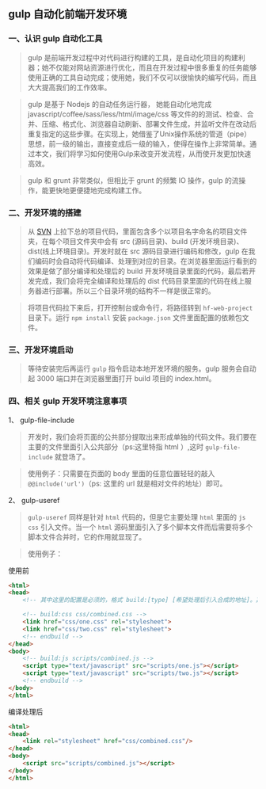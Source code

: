 ## gulp 自动化前端开发环境

### 一、认识 gulp 自动化工具

> gulp 是前端开发过程中对代码进行构建的工具，是自动化项目的构建利器；她不仅能对网站资源进行优化，而且在开发过程中很多重复的任务能够使用正确的工具自动完成；使用她，我们不仅可以很愉快的编写代码，而且大大提高我们的工作效率。

> gulp 是基于 Nodejs 的自动任务运行器， 她能自动化地完成 javascript/coffee/sass/less/html/image/css 等文件的的测试、检查、合并、压缩、格式化、浏览器自动刷新、部署文件生成，并监听文件在改动后重复指定的这些步骤。在实现上，她借鉴了Unix操作系统的管道（pipe）思想，前一级的输出，直接变成后一级的输入，使得在操作上非常简单。通过本文，我们将学习如何使用Gulp来改变开发流程，从而使开发更加快速高效。

> gulp 和 grunt 非常类似，但相比于 grunt 的频繁 IO 操作，gulp 的流操作，能更快地更便捷地完成构建工作。

### 二、开发环境的搭建

> 从 [SVN](svn://10.10.188.100/hf-web-project) 上拉下总的项目代码，里面包含多个以项目名字命名的项目文件夹，在每个项目文件夹中会有 src (源码目录)、build (开发环境目录)、dist(线上环境目录)。开发时就在 src 源码目录进行编码和修改，gulp 在我们编码时会自动将代码编译、处理到对应的目录。在浏览器里面运行看到的效果是做了部分编译和处理后的 build 开发环境目录里面的代码，最后若开发完成，我们会将完全编译和处理后的 dist 代码目录里面的代码在线上服务器进行部署。所以三个目录环境的结构不一样是很正常的。

> 将项目代码拉下来后，打开控制台或命令行，将路径转到 `hf-web-project` 目录下。运行 `npm install` 安装 `package.json` 文件里面配置的依赖包文件。

### 三、开发环境启动

> 等待安装完后再运行 `gulp` 指令启动本地开发环境的服务。gulp 服务会自动起 3000 端口并在浏览器里面打开 build 项目的 index.html。

### 四、相关 gulp 开发环境注意事项

1、 gulp-file-include

> 开发时，我们会将页面的公共部分提取出来形成单独的代码文件。我们要在主要的文件里面引入公共部分（ps:这里特指 html ）,这时 `gulp-file-include` 就登场了。

> 使用例子：只需要在页面的 body 里面的任意位置轻轻的敲入 `@@include('url')`（ps: 这里的 url 就是相对文件的地址）即可。

2、 gulp-useref

> `gulp-useref` 同样是针对 `html` 代码的，但是它主要处理 `html` 里面的 `js` `css` 引入文件。当一个 `html` 源码里面引入了多个脚本文件而后需要将多个脚本文件合并时，它的作用就显现了。

> 使用例子：

使用前
```html
<html>
<head>
    <!-- 其中这里的配置是必须的，格式 build:[type] [希望处理后引入合成的地址]。其中的 type 包含 css/js/remove -->

    <!-- build:css css/combined.css -->
    <link href="css/one.css" rel="stylesheet">
    <link href="css/two.css" rel="stylesheet">
    <!-- endbuild -->
</head>
<body>
    <!-- build:js scripts/combined.js -->
    <script type="text/javascript" src="scripts/one.js"></script> 
    <script type="text/javascript" src="scripts/two.js"></script> 
    <!-- endbuild -->
</body>
</html>
```

编译处理后
```html
<html>
<head>
    <link rel="stylesheet" href="css/combined.css"/>
</head>
<body>
    <script src="scripts/combined.js"></script> 
</body>
</html>
```
